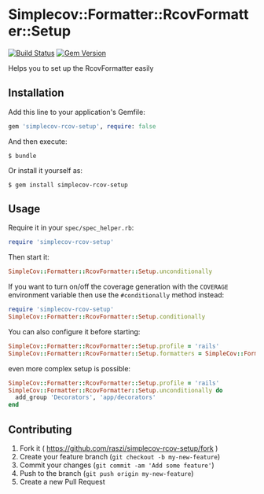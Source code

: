 # Simplecov::Formatter::RcovFormatter::Setup

[![Build Status](https://travis-ci.org/raszi/simplecov-rcov-setup.svg?branch=master)](https://travis-ci.org/raszi/simplecov-rcov-setup)
[![Gem Version](https://badge.fury.io/rb/simplecov-rcov-setup.svg)](https://badge.fury.io/rb/simplecov-rcov-setup)

Helps you to set up the RcovFormatter easily

## Installation

Add this line to your application's Gemfile:

```ruby
gem 'simplecov-rcov-setup', require: false
```

And then execute:

    $ bundle

Or install it yourself as:

    $ gem install simplecov-rcov-setup

## Usage

Require it in your `spec/spec_helper.rb`:

```ruby
require 'simplecov-rcov-setup'
```

Then start it:

```ruby
SimpleCov::Formatter::RcovFormatter::Setup.unconditionally
```

If you want to turn on/off the coverage generation with the `COVERAGE`
environment variable then use the `#conditionally` method instead:

```ruby
require 'simplecov-rcov-setup'
SimpleCov::Formatter::RcovFormatter::Setup.conditionally
```

You can also configure it before starting:

```ruby
SimpleCov::Formatter::RcovFormatter::Setup.profile = 'rails'
SimpleCov::Formatter::RcovFormatter::Setup.formatters = SimpleCov::Formatter::RcovFormatter
```

even more complex setup is possible:

```ruby
SimpleCov::Formatter::RcovFormatter::Setup.profile = 'rails'
SimpleCov::Formatter::RcovFormatter::Setup.unconditionally do
  add_group 'Decorators', 'app/decorators'
end
```

## Contributing

1. Fork it ( https://github.com/raszi/simplecov-rcov-setup/fork )
2. Create your feature branch (`git checkout -b my-new-feature`)
3. Commit your changes (`git commit -am 'Add some feature'`)
4. Push to the branch (`git push origin my-new-feature`)
5. Create a new Pull Request
